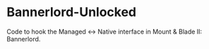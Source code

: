 # Bannerlord-Unlocked
Code to hook the Managed ↔ Native interface in Mount &amp; Blade II: Bannerlord. 
